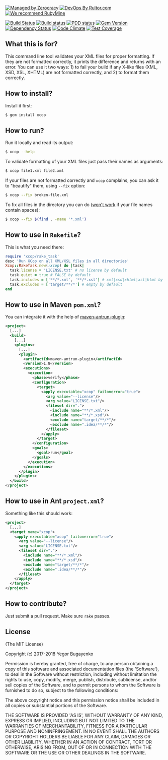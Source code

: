 [![Managed by Zerocracy](http://www.0crat.com/badge/C3RFVLU72.svg)](http://www.0crat.com/p/C3RFVLU72)
[![DevOps By Rultor.com](http://www.rultor.com/b/yegor256/xcop)](http://www.rultor.com/p/yegor256/xcop)
[![We recommend RubyMine](http://img.teamed.io/rubymine-recommend.svg)](https://www.jetbrains.com/ruby/)

[![Build Status](https://travis-ci.org/yegor256/xcop.svg)](https://travis-ci.org/yegor256/xcop)
[![Build status](https://ci.appveyor.com/api/projects/status/orvfo2qgmd1d7a2i?svg=true)](https://ci.appveyor.com/project/yegor256/xcop)
[![PDD status](http://www.0pdd.com/svg?name=yegor256/xcop)](http://www.0pdd.com/p?name=yegor256/xcop)
[![Gem Version](https://badge.fury.io/rb/xcop.svg)](http://badge.fury.io/rb/xcop)
[![Dependency Status](https://gemnasium.com/yegor256/xcop.svg)](https://gemnasium.com/yegor256/xcop)
[![Code Climate](http://img.shields.io/codeclimate/github/yegor256/xcop.svg)](https://codeclimate.com/github/yegor256/xcop)
[![Test Coverage](https://img.shields.io/codecov/c/github/yegor256/xcop.svg)](https://codecov.io/github/yegor256/xcop?branch=master)

## What this is for?

This command line tool validates your XML files for proper formatting.
If they are not formatted correctly, it prints the difference and
returns with an error. You can use it two ways: 1) to fail your build
if any X-like files (XML, XSD, XSL, XHTML) are not formatted correctly,
and 2) to format them correctly.

## How to install?

Install it first:

```bash
$ gem install xcop
```

## How to run?

Run it locally and read its output:

```bash
$ xcop --help
```

To validate formatting of your XML files just pass their names
as arguments:

```bash
$ xcop file1.xml file2.xml
```

If your files are not formatted correctly and `xcop` complains, you
can ask it to "beautify" them, using `--fix` option:

```bash
$ xcop --fix broken-file.xml
```

To fix all files in the directory you can do
([won't work](https://askubuntu.com/questions/343727/) if your file names contain spaces):

```bash
$ xcop --fix $(find . -name '*.xml')
```

## How to use in `Rakefile`?

This is what you need there:

```ruby
require 'xcop/rake_task'
desc 'Run XCop on all XML/XSL files in all directories'
Xcop::RakeTask.new(:xcop) do |task|
  task.license = 'LICENSE.txt' # no license by default
  task.quiet = true # FALSE by default
  task.includes = ['**/*.xml', '**/*.xsl'] # xml|xsd|xhtml|xsl|html by default
  task.excludes = ['target/**/*'] # empty by default
end
```

## How to use in Maven `pom.xml`?

You can integrate it with the help of
[maven-antrun-plugin](http://maven.apache.org/plugins/maven-antrun-plugin/):

```xml
<project>
  [...]
  <build>
    [...]
    <plugins>
      [...]
      <plugin>
        <artifactId>maven-antrun-plugin</artifactId>
        <version>1.8</version>
        <executions>
          <execution>
            <phase>verify</phase>
            <configuration>
              <target>
                <apply executable="xcop" failonerror="true">
                  <arg value="--license"/>
                  <arg value="LICENSE.txt"/>
                  <fileset dir=".">
                    <include name="**/*.xml"/>
                    <include name="**/*.xsd"/>
                    <exclude name="target/**/*"/>
                    <exclude name=".idea/**/*"/>
                  </fileset>
                </apply>
              </target>
            </configuration>
            <goals>
              <goal>run</goal>
            </goals>
          </execution>
        </executions>
      </plugin>
    </plugins>
  </build>
</project>
```

## How to use in Ant `project.xml`?

Something like this should work:

```xml
<project>
  [...]
  <target name="xcop">
    <apply executable="xcop" failonerror="true">
      <arg value="--license"/>
      <arg value="LICENSE.txt"/>
      <fileset dir=".">
        <include name="**/*.xml"/>
        <include name="**/*.xsd"/>
        <exclude name="target/**/*"/>
        <exclude name=".idea/**/*"/>
      </fileset>
    </apply>
  </target>
</project>
```

## How to contribute?

Just submit a pull request. Make sure `rake` passes.

## License

(The MIT License)

Copyright (c) 2017-2018 Yegor Bugayenko

Permission is hereby granted, free of charge, to any person obtaining a copy
of this software and associated documentation files (the 'Software'), to deal
in the Software without restriction, including without limitation the rights
to use, copy, modify, merge, publish, distribute, sublicense, and/or sell
copies of the Software, and to permit persons to whom the Software is
furnished to do so, subject to the following conditions:

The above copyright notice and this permission notice shall be included in all
copies or substantial portions of the Software.

THE SOFTWARE IS PROVIDED 'AS IS', WITHOUT WARRANTY OF ANY KIND, EXPRESS OR
IMPLIED, INCLUDING BUT NOT LIMITED TO THE WARRANTIES OF MERCHANTABILITY,
FITNESS FOR A PARTICULAR PURPOSE AND NONINFRINGEMENT. IN NO EVENT SHALL THE
AUTHORS OR COPYRIGHT HOLDERS BE LIABLE FOR ANY CLAIM, DAMAGES OR OTHER
LIABILITY, WHETHER IN AN ACTION OF CONTRACT, TORT OR OTHERWISE, ARISING FROM,
OUT OF OR IN CONNECTION WITH THE SOFTWARE OR THE USE OR OTHER DEALINGS IN THE
SOFTWARE.
